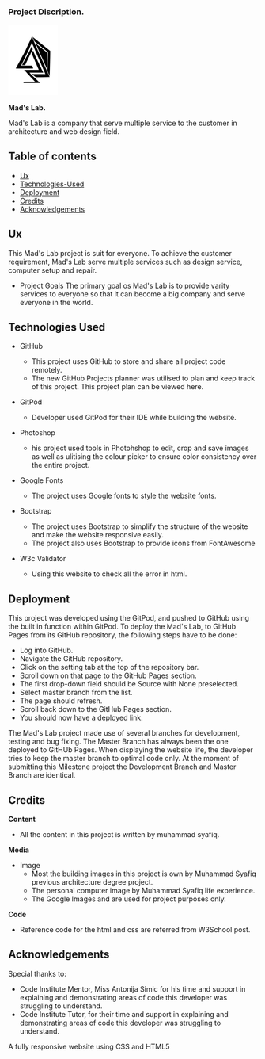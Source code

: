 
### Project Discription.

<img src="assets/image//logo_black.png" width="100">

**Mad's Lab.**

Mad's Lab is a company that serve multiple service to the customer in architecture and web design field.

## Table of contents
* [Ux](#Ux)
* [Technologies-Used](#Technologies-Used)
* [Deployment](#Deployment)
* [Credits](#Credits)
* [Acknowledgements](#Acknowledgements)

## Ux
This Mad's Lab project is suit for everyone.
To achieve the customer requirement, Mad's Lab serve multiple services such as design service, computer setup and repair.

  * Project Goals
    The primary goal os Mad's Lab is to provide varity services to everyone so that it can become a big company and serve everyone in the world.


## Technologies Used

* GitHub
  - This project uses GitHub to store and share all project code remotely.
  - The new GitHub Projects planner was utilised to plan and keep track of this project. This project plan can be viewed here.
  
* GitPod
  - Developer used GitPod for their IDE while building the website.
  
* Photoshop
  - his project used tools in Photohshop to edit, crop and save images as well as ulitising the colour picker to ensure color     consistency over the entire project.
  
* Google Fonts
  - The project uses Google fonts to style the website fonts.
  
* Bootstrap
  - The project uses Bootstrap to simplify the structure of the website and make the website responsive easily.
  - The project also uses Bootstrap to provide icons from FontAwesome

* W3c Validator
  - Using this website to check all the error in html.

## Deployment
This project was developed using the GitPod, and pushed to GitHub using the built in function within GitPod.
To deploy the Mad's Lab, to GitHub Pages from its GitHub repository, the following steps have to be done:
  - Log into GitHub.
  - Navigate the GitHub repository.
  - Click on the setting tab at the top of the repository bar.
  - Scroll down on that page to the GitHub Pages section.
  - The first drop-down field should be Source with None preselected.
  - Select master branch from the list.
  - The page should refresh.
  - Scroll back down to the GitHub Pages section.
  - You should now have a deployed link.
  
The Mad's Lab project made use of several branches for development, testing and bug fixing. The Master Branch has always been the one deployed to GitHUb Pages. When displaying the website life, the developer tries to keep the master branch to optimal code only. At the moment of submitting this Milestone project the Development Branch and Master Branch are identical.

## Credits

**Content**
* All the content in this project is written by muhammad syafiq.

**Media**
* Image
  - Most the building images in this project is own by Muhammad Syafiq previous architecture degree project.
  - The personal computer image by Muhammad Syafiq life experience.
  - The Google Images and are used for project purposes only.
  
**Code**
* Reference code for the html and css are referred from W3School post. 

## Acknowledgements
Special thanks to:
* Code Institute Mentor, Miss Antonija Simic for his time and support in explaining and demonstrating areas of code this developer was struggling to understand.
* Code Institute Tutor, for their time and support in explaining and demonstrating areas of code this developer was struggling to understand. 
 
A fully responsive website using CSS and HTML5

